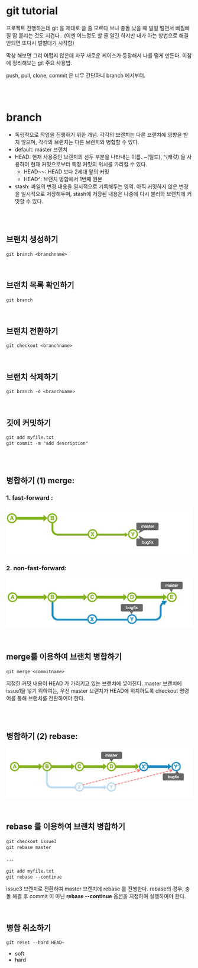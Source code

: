 # git tutorial 
프로젝트 진행하는데 git 을 제대로 쓸 줄 모르다 보니 충돌 났을 때 벌벌 떨면서 삐질삐질 땀 흘리는 것도 지겹다.. (이젠 어느정도 할 줄 알긴 하지만 내가 아는 방법으로 해결 안되면 또다시 벌벌대기 시작함)

막상 해보면 그리 어렵지 않은데 자꾸 새로운 케이스가 등장해서 나를 떨게 만든다. 이참에 정리해보는 git 주요 사용법. 

push, pull, clone, commit 은 너무 간단하니 branch 에서부터. 

<br><br>


# branch 
- 독립적으로 작업을 진행하기 위한 개념. 각각의 브랜치는 다른 브랜치에 영향을 받지 않으며, 각각의 브랜치는 다른 브랜치와 병합할 수 있다.  
- default: master 브랜치
- HEAD: 현재 사용중인 브랜치의 선두 부분을 나타내는 이름. ~(틸드), ^(캐럿) 을 사용하여 현재 커밋으로부터 특정 커밋의 위치를 가리킬 수 있다. 
    - HEAD~~: HEAD 보다 2세대 앞의 커밋
    - HEAD^: 브랜치 병합에서 1번째 원본 
- stash: 파일의 변경 내용을 일시적으로 기록해두는 영역. 아직 커밋하지 않은 변경을 일시적으로 저장해두며, stash에 저장된 내용은 나중에 다시 불러와 브랜치에 커밋할 수 있다. 

<br><br>

## 브랜치 생성하기 
```
git branch <branchname>
```

<br>

## 브랜치 목록 확인하기 
```
git branch
```

<br>

## 브랜치 전환하기 
```
git checkout <branchname>
```

<br>

## 브랜치 삭제하기 
```
git branch -d <branchname>
```

<br>

## 깃에 커밋하기 
```
git add myfile.txt
git commit -m "add description"
```


<br><br>

## 병합하기 (1) merge:

### 1. fast-forward : 
![img_01](../z.images/git_ff.JPG)

### 2. non-fast-forward: 
![img_01](../z.images/git_nff.JPG)

<br>

## merge를 이용하여 브랜치 병합하기
```
git merge <commitname>
```
지정한 커밋 내용이 HEAD 가 가리키고 있는 브랜치에 넣어진다. master 브랜치에 issue1을 넣기 위하여는, 우선 master 브랜치가 HEAD에 위치하도록 checkout 명령어를 통해 브랜치를 전환하여야 한다. 


<br><br>

## 병합하기 (2) rebase:
![img_01](../z.images/git_rebase.JPG)

<br>

## rebase 를 이용하여 브랜치 병합하기 
```
git checkout issue3
git rebase master

...

git add myfile.txt
git rebase --continue
```

issue3 브랜치로 전환하여 master 브랜치에 rebase 를 진행한다. rebase의 경우, 충돌 해결 후 commit 이 아닌 <strong>rebase --continue</strong> 옵션을 지정하여 실행하여야 한다.

<br>

## 병합 취소하기 
```
git reset --hard HEAD~
```

- soft
- hard

